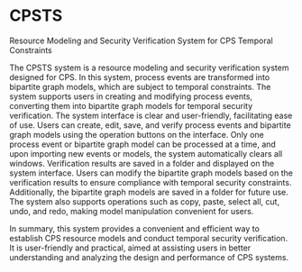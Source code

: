 # CPSTS
Resource Modeling and Security Verification System for CPS Temporal Constraints

The CPSTS system is a resource modeling and security verification system designed for CPS. In this system, process events are transformed into bipartite graph models, which are subject to temporal constraints. The system supports users in creating and modifying process events, converting them into bipartite graph models for temporal security verification. The system interface is clear and user-friendly, facilitating ease of use. Users can create, edit, save, and verify process events and bipartite graph models using the operation buttons on the interface. Only one process event or bipartite graph model can be processed at a time, and upon importing new events or models, the system automatically clears all windows. Verification results are saved in a folder and displayed on the system interface. Users can modify the bipartite graph models based on the verification results to ensure compliance with temporal security constraints. Additionally, the bipartite graph models are saved in a folder for future use. The system also supports operations such as copy, paste, select all, cut, undo, and redo, making model manipulation convenient for users.

In summary, this system provides a convenient and efficient way to establish CPS resource models and conduct temporal security verification. It is user-friendly and practical, aimed at assisting users in better understanding and analyzing the design and performance of CPS systems. 
